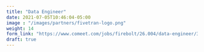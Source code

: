 ```yaml
---
title: "Data Engineer"
date: 2021-07-05T10:46:04-05:00
image : "/images/partners/fivetran-logo.png"
weight: 14
form_link: "https://www.comeet.com/jobs/firebolt/26.004/data-engineer/38.F1E"
draft: true
---
```


